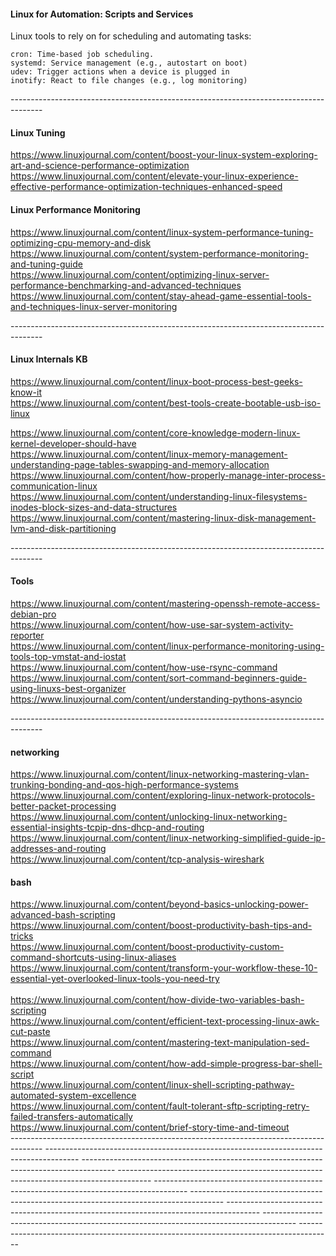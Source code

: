 #### Linux for Automation: Scripts and Services

Linux tools to rely on for scheduling and automating tasks:

    cron: Time-based job scheduling.
    systemd: Service management (e.g., autostart on boot)
    udev: Trigger actions when a device is plugged in
    inotify: React to file changes (e.g., log monitoring)
\--------------------------------------------------------------------------------------
#### Linux Tuning
https://www.linuxjournal.com/content/boost-your-linux-system-exploring-art-and-science-performance-optimization  <br/>
https://www.linuxjournal.com/content/elevate-your-linux-experience-effective-performance-optimization-techniques-enhanced-speed  <br/>

#### Linux Performance Monitoring
https://www.linuxjournal.com/content/linux-system-performance-tuning-optimizing-cpu-memory-and-disk  <br/>
https://www.linuxjournal.com/content/system-performance-monitoring-and-tuning-guide  <br/>
https://www.linuxjournal.com/content/optimizing-linux-server-performance-benchmarking-and-advanced-techniques  <br/>
https://www.linuxjournal.com/content/stay-ahead-game-essential-tools-and-techniques-linux-server-monitoring  <br/>

\--------------------------------------------------------------------------------------
#### Linux Internals KB
https://www.linuxjournal.com/content/linux-boot-process-best-geeks-know-it  <br/>
https://www.linuxjournal.com/content/best-tools-create-bootable-usb-iso-linux  <br/>

https://www.linuxjournal.com/content/core-knowledge-modern-linux-kernel-developer-should-have  <br/>
https://www.linuxjournal.com/content/linux-memory-management-understanding-page-tables-swapping-and-memory-allocation  <br/>
https://www.linuxjournal.com/content/how-properly-manage-inter-process-communication-linux  <br/>
https://www.linuxjournal.com/content/understanding-linux-filesystems-inodes-block-sizes-and-data-structures  <br/>
https://www.linuxjournal.com/content/mastering-linux-disk-management-lvm-and-disk-partitioning  <br/>

\--------------------------------------------------------------------------------------
#### Tools
https://www.linuxjournal.com/content/mastering-openssh-remote-access-debian-pro  <br/>
https://www.linuxjournal.com/content/how-use-sar-system-activity-reporter  <br/>
https://www.linuxjournal.com/content/linux-performance-monitoring-using-tools-top-vmstat-and-iostat  <br/>
https://www.linuxjournal.com/content/how-use-rsync-command  <br/>
https://www.linuxjournal.com/content/sort-command-beginners-guide-using-linuxs-best-organizer  <br/>
https://www.linuxjournal.com/content/understanding-pythons-asyncio  <br/>

\--------------------------------------------------------------------------------------
#### networking
https://www.linuxjournal.com/content/linux-networking-mastering-vlan-trunking-bonding-and-qos-high-performance-systems  <br/>
https://www.linuxjournal.com/content/exploring-linux-network-protocols-better-packet-processing  <br/>
https://www.linuxjournal.com/content/unlocking-linux-networking-essential-insights-tcpip-dns-dhcp-and-routing  <br/>
https://www.linuxjournal.com/content/linux-networking-simplified-guide-ip-addresses-and-routing  <br/>
https://www.linuxjournal.com/content/tcp-analysis-wireshark  <br/>

#### bash
https://www.linuxjournal.com/content/beyond-basics-unlocking-power-advanced-bash-scripting  <br/>
https://www.linuxjournal.com/content/boost-productivity-bash-tips-and-tricks  <br/>
https://www.linuxjournal.com/content/boost-productivity-custom-command-shortcuts-using-linux-aliases  <br/>
https://www.linuxjournal.com/content/transform-your-workflow-these-10-essential-yet-overlooked-linux-tools-you-need-try  <br/>
  <br/>
https://www.linuxjournal.com/content/how-divide-two-variables-bash-scripting  <br/>
https://www.linuxjournal.com/content/efficient-text-processing-linux-awk-cut-paste  <br/>
https://www.linuxjournal.com/content/mastering-text-manipulation-sed-command  <br/>
https://www.linuxjournal.com/content/how-add-simple-progress-bar-shell-script  <br/>
https://www.linuxjournal.com/content/linux-shell-scripting-pathway-automated-system-excellence  <br/>
https://www.linuxjournal.com/content/fault-tolerant-sftp-scripting-retry-failed-transfers-automatically  <br/>
https://www.linuxjournal.com/content/brief-story-time-and-timeout  <br/>
\--------------------------------------------------------------------------------------
\--------------------------------------------------------------------------------------
\--------------------------------------------------------------------------------------
\--------------------------------------------------------------------------------------
\--------------------------------------------------------------------------------------
\--------------------------------------------------------------------------------------
\--------------------------------------------------------------------------------------
\--------------------------------------------------------------------------------------
\--------------------------------------------------------------------------------------